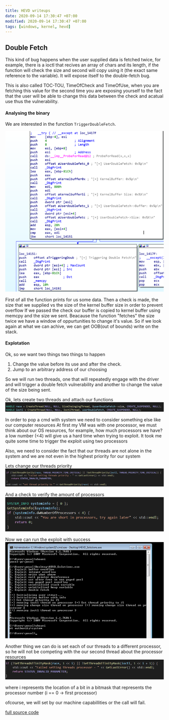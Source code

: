 ```yaml
---
title: HEVD writeups
date: 2020-09-14 17:30:47 +07:00
modified: 2020-09-14 17:30:47 +07:00
tags: [windows, kernel, hevd]
---
```

## Double Fetch
This kind of bug happens when the user supplied data is fetched twice, for example, there is a ioctl that recives an array of
chars and its length, if the function will check the size and second will copy using it (the exact same reference to the variable).
It will expose itself to the double-fetch bug.

This is also called TOC-TOU, TimeOfCheck and TimeOfUse, when you are fetching this value for the second time you are exposing yourself to the fact that the user will be able to change this data between the check and acatual use thus the vulnerability.

#### Analysing the binary
We are interested in the function `TriggerDoubleFetch`.

![could not load photo](/assets/hevd-writeups/double_fetch_function_analysis.png)

First of all the function prints for us some data.
Then a check is made, the size that we supplied vs the size of the kernel buffer size in order to prevent overflow
If we passed the check our buffer is copied to kernel buffer using memcpy and the size we sent.
Beacause the function "fetches" the size twice we have a window of oppurtunities to change it's value.
So if we look again at what we can achive, we can get OOB(out of bounds) write on the stack.

#### Explotation

Ok, so we want two things two things to happen
1. Change the value before its use and after the check. 
2. Jump to an arbitrary address of our choosing

So we will run two threads, one that will repeatedly engage with the driver and will trigger a double fetch vulnerability and another to change the value of the size being sent.

Ok, lets create two threads and attach our functions
![could not load photo](/assets/hevd-writeups/double_fetch_create_threads.png)

In order to pop a cmd with system we need to consider something else like our computer resources
At first my VM was with one processor, we must think about our OS resources, for example, how much processors we have? a low number (<4) will give us a hard time when trying to exploit.
It took me quite some time to trigger the exploit using two processors

Also, we need to consider the fact that our threads are not alone in the system and we are not even in the highest priority for our system

Lets change our threads priority
![could not load photo](/assets/hevd-writeups/double_fetch_set_priority.png) 

And a check to verify the amount of processors
![could not load photo](/assets/hevd-writeups/double_fetch_check_processors.png) 

Now we can run the exploit with success
![could not load photo](/assets/hevd-writeups/double_fetch_system.png) 

Another thing we can do is set each of our threads to a different processor, so he will not be competing with the our second thread about the processor resources
![could not load photo](/assets/hevd-writeups/double_fetch_set_processor.png) 

where i represents the location of a bit in a bitmask that represents the processor number (i == 0 -> first processor)

ofcourse, we will set by our machine capabillities or the call will fail.


[full source code](https://github.com/yuvaly0/HEVD_Solutions/blob/master/HEVD_Solutions/DoubleFetch.cpp)